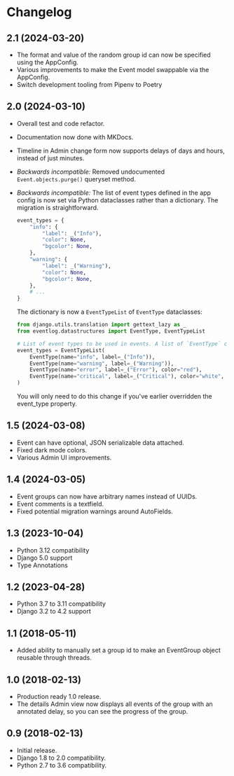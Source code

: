 # Changelog

## 2.1 (2024-03-20)

- The format and value of the random group id can now be specified using the AppConfig.
- Various improvements to make the Event model swappable via the AppConfig.
- Switch development tooling from Pipenv to Poetry

## 2.0 (2024-03-10)

- Overall test and code refactor.
- Documentation now done with MKDocs.
- Timeline in Admin change form now supports delays of days and hours, instead of just minutes.
- *Backwards incompatible:* Removed undocumented `Event.objects.purge()` queryset method.
- *Backwards incompatible:* The list of event types defined in the app config is now
  set via Python dataclasses rather than a dictionary. The migration is straightforward.

  ```python
  event_types = {
      "info": {
          "label": _("Info"),
          "color": None,
          "bgcolor": None,
      },
      "warning": {
          "label": _("Warning"),
          "color": None,
          "bgcolor": None,
      },
      # ...
  }
  ```

  The dictionary is now a `EventTypeList` of `EventType` dataclasses:

  ```python
  from django.utils.translation import gettext_lazy as _
  from eventlog.datastructures import EventType, EventTypeList
  
  # List of event types to be used in events. A list of `EventType` classes
  event_types = EventTypeList(
      EventType(name="info", label=_("Info")),
      EventType(name="warning", label=_("Warning")),
      EventType(name="error", label=_("Error"), color="red"),
      EventType(name="critical", label=_("Critical"), color="white", bgcolor="red"),
  )
  ```
  
  You will only need to do this change if you've earlier overridden the event_type property.

## 1.5 (2024-03-08)

- Event can have optional, JSON serializable data attached.
- Fixed dark mode colors.
- Various Admin UI improvements.

## 1.4 (2024-03-05)

- Event groups can now have arbitrary names instead of UUIDs.
- Event comments is a textfield.
- Fixed potential migration warnings around AutoFields.

## 1.3 (2023-10-04)

- Python 3.12 compatibility
- Django 5.0 support
- Type Annotations

## 1.2 (2023-04-28)

- Python 3.7 to 3.11 compatibility
- Django 3.2 to 4.2 support

## 1.1 (2018-05-11)

- Added ability to manually set a group id to make an EventGroup object
  reusable through threads.

## 1.0 (2018-02-13)

- Production ready 1.0 release.
- The details Admin view now displays all events of the group with an
  annotated delay, so you can see the progress of the group.

## 0.9 (2018-02-13)

- Initial release.
- Django 1.8 to 2.0 compatibility.
- Python 2.7 to 3.6 compatibility.

